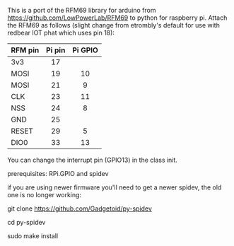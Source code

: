 This is a port of the RFM69 library for arduino from https://github.com/LowPowerLab/RFM69 to python for raspberry pi.
Attach the RFM69 as follows (slight change from etrombly's default for use with redbear IOT phat which uses pin 18):

| RFM pin | Pi pin    | Pi GPIO  |
| --------|:---------:|:-----:|
| 3v3     | 17        |    |
| MOSI    | 19        | 10  |
| MOSI    |  21       | 9 |
| CLK     | 23        |11|
| NSS     | 24        | 8 |
| GND     | 25        | |
|RESET    | 29        |   5 |
| DIO0    | 33        |  13  |

You can change the interrupt pin (GPIO13) in the class init.  

prerequisites: RPi.GPIO and spidev

if you are using newer firmware you'll need to get a newer spidev, the old one is no longer working:

git clone https://github.com/Gadgetoid/py-spidev

cd py-spidev

sudo make install
